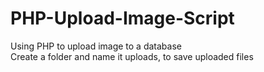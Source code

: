 # PHP-Upload-Image-Script
Using PHP to upload image to a database<br>
Create a folder and name it uploads, to save uploaded files 
